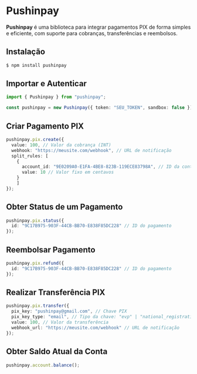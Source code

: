 # Pushinpay

**Pushinpay** é uma biblioteca para integrar pagamentos PIX de forma simples e eficiente, com suporte para cobranças, transferências e reembolsos.

## Instalação

```bash
$ npm install pushinpay
```

## Importar e Autenticar

```typescript
import { Pushinpay } from "pushinpay";

const pushinpay = new Pushinpay({ token: "SEU_TOKEN", sandbox: false });
```

## Criar Pagamento PIX

```typescript
pushinpay.pix.create({
  value: 100, // Valor da cobrança (INT)
  webhook: "https://meusite.com/webhook", // URL de notificação
  split_rules: [
    { 
      account_id: "9E0209A0-E1FA-4BE8-823B-119ECE83798A", // ID da conta
      value: 10 // Valor fixo em centavos
    }
    ]
});
```

## Obter Status de um Pagamento

```typescript
pushinpay.pix.status({
  id: "9C17B975-903F-44CB-BB70-E838F85DC228" // ID do pagamento
});
```

## Reembolsar Pagamento

```typescript
pushinpay.pix.refund({
  id: "9C17B975-903F-44CB-BB70-E838F85DC228" // ID do pagamento
});
```

## Realizar Transferência PIX

```typescript
pushinpay.pix.transfer({
  pix_key: "pushinpay@gmail.com", // Chave PIX
  pix_key_type: "email", // Tipo da chave: "evp" | "national_registration" | "phone" | "email"
  value: 100, // Valor da transferência
  webhook_url: "https://meusite.com/webhook" // URL de notificação
});
```

## Obter Saldo Atual da Conta

```typescript
pushinpay.account.balance();
```